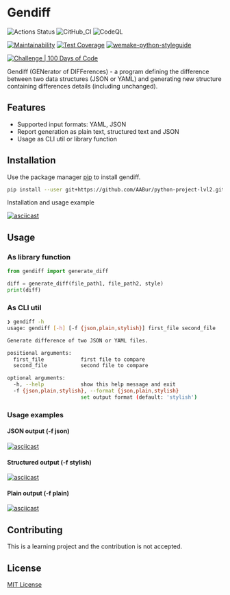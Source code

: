 # Gendiff

![Actions Status](https://github.com/AABur/python-project-lvl2/workflows/hexlet-check/badge.svg)
![CitHub_CI](https://github.com/AABur/python-project-lvl2/workflows/CitHub_CI/badge.svg)
![CodeQL](https://github.com/AABur/python-project-lvl2/workflows/CodeQL/badge.svg)

[![Maintainability](https://api.codeclimate.com/v1/badges/819fe1aa42985a7b2dc5/maintainability)](https://codeclimate.com/github/AABur/python-project-lvl2/maintainability)
[![Test Coverage](https://api.codeclimate.com/v1/badges/819fe1aa42985a7b2dc5/test_coverage)](https://codeclimate.com/github/AABur/python-project-lvl2/test_coverage)
[![wemake-python-styleguide](https://img.shields.io/badge/style-wemake-000000.svg)](https://github.com/wemake-services/wemake-python-styleguide)

[![Challenge | 100 Days of Code](https://img.shields.io/static/v1?label=Challenge&labelColor=384357&message=100%20Days%20of%20Code&color=00b4ee&style=for-the-badge&link=https://www.100daysofcode.com)](https://www.100daysofcode.com)

Gendiff (GENerator of DIFFerences) - a program defining the difference between two data structures (JSON or YAML) and generating new structure containing differences details (including unchanged).

## Features

- Supported input formats: YAML, JSON
- Report generation as plain text, structured text and JSON
- Usage as CLI util or library function

## Installation

Use the package manager [pip](https://pip.pypa.io/en/stable/) to install gendiff.

```bash
pip install --user git+https://github.com/AABur/python-project-lvl2.git
```

Installation and usage example

[![asciicast](https://asciinema.org/a/M7yG5iKJxMMjIwPWR5jWMR46Z.svg)](https://asciinema.org/a/M7yG5iKJxMMjIwPWR5jWMR46Z)

## Usage

### As library function

```python
from gendiff import generate_diff

diff = generate_diff(file_path1, file_path2, style)
print(diff)
```

### As CLI util

```bash
❯ gendiff -h
usage: gendiff [-h] [-f {json,plain,stylish}] first_file second_file

Generate difference of two JSON or YAML files.

positional arguments:
  first_file            first file to compare
  second_file           second file to compare

optional arguments:
  -h, --help            show this help message and exit
  -f {json,plain,stylish}, --format {json,plain,stylish}
                        set output format (default: 'stylish')
```

### Usage examples

#### JSON output (-f json)

[![asciicast](https://asciinema.org/a/oYjgH5ty9LhuJqkZQ2p5r5f1f.svg)](https://asciinema.org/a/oYjgH5ty9LhuJqkZQ2p5r5f1f)

#### Structured output (-f stylish)

[![asciicast](https://asciinema.org/a/fSzDpJblOW5alL0uH8yBLJLwP.svg)](https://asciinema.org/a/fSzDpJblOW5alL0uH8yBLJLwP)

#### Plain output (-f plain)

[![asciicast](https://asciinema.org/a/2BBICno6Wr7gt4pVqx4ykOkVy.svg)](https://asciinema.org/a/2BBICno6Wr7gt4pVqx4ykOkVy)

## Contributing

This is a learning project and the contribution is not accepted.

## License

[MIT License](https://github.com/AABur/python-project-lvl2/blob/master/LICENSE)
